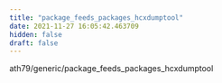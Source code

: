 ```yaml
---
title: "package_feeds_packages_hcxdumptool"
date: 2021-11-27 16:05:42.463709
hidden: false
draft: false
---
```


ath79/generic/package_feeds_packages_hcxdumptool

